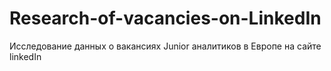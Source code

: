 # Research-of-vacancies-on-LinkedIn
Исследование данных о вакансиях Junior аналитиков в Европе на сайте linkedIn
